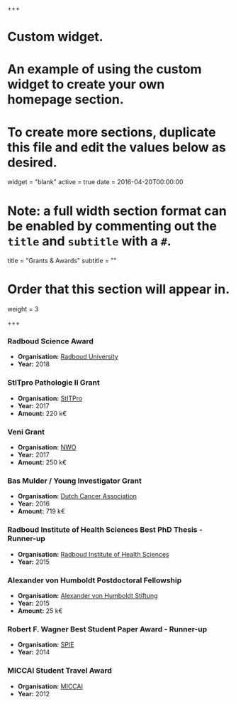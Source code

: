 +++
# Custom widget.
# An example of using the custom widget to create your own homepage section.
# To create more sections, duplicate this file and edit the values below as desired.
widget = "blank"
active = true
date = 2016-04-20T00:00:00

# Note: a full width section format can be enabled by commenting out the `title` and `subtitle` with a `#`.
title = "Grants & Awards"
subtitle = ""

# Order that this section will appear in.
weight = 3

+++

### Radboud Science Award
  - **Organisation:** [Radboud University](http://www.ru.nl/)
  - **Year:** 2018

### StITpro Pathologie II Grant
  - **Organisation:** [StITPro](http://www.stitpro.nl/)
  - **Year:** 2017
  - **Amount:** 220 k&euro;

### Veni Grant
  - **Organisation:** [NWO](https://www.nwo.nl/)
  - **Year:** 2017
  - **Amount:** 250 k&euro;

### Bas Mulder / Young Investigator Grant
  - **Organisation:** [Dutch Cancer Association](https://www.kwf.nl/)
  - **Year:** 2016
  - **Amount:** 719 k&euro;

### Radboud Institute of Health Sciences Best PhD Thesis - Runner-up
  - **Organisation:** [Radboud Institute of Health Sciences](https://www.rihs.nl/)
  - **Year:** 2015

### Alexander von Humboldt Postdoctoral Fellowship
  - **Organisation:** [Alexander von Humboldt Stiftung](https://www.humboldt-foundation.de/web/home.html)
  - **Year:** 2015
  - **Amount:** 25 k&euro;  

### Robert F. Wagner Best Student Paper Award - Runner-up
  - **Organisation:** [SPIE](https://spie.org/)
  - **Year:** 2014  

### MICCAI Student Travel Award
  - **Organisation:** [MICCAI](https://www.miccai.org)
  - **Year:** 2012